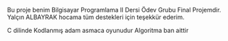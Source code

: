 Bu proje benim Bilgisayar Programlama II Dersi Ödev Grubu Final Projemdir. Yalçın ALBAYRAK hocama tüm destekleri için teşekkür ederim.

C dilinde Kodlanmış adam asmaca oyunudur Algoritma ban aittir
